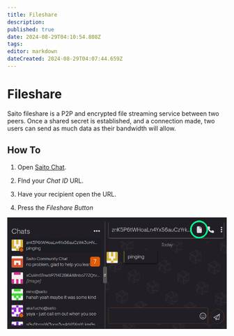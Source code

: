 ```yaml
---
title: Fileshare
description: 
published: true
date: 2024-08-29T04:10:54.808Z
tags: 
editor: markdown
dateCreated: 2024-08-29T04:07:44.659Z
---
```


# Fileshare

Saito fileshare is a P2P and encrypted file streaming service between two peers. Once a shared secret is established, and a connection made, two users can send as much data as their  bandwidth will allow.

## How To

1. Open [Saito Chat](https://saito.io/chat/).
2. FInd your *Chat ID* URL.

3. Have your recipient open the URL.
4. Press the *Fileshare Button*
<img src="/chat-file.png" style="width: 600px" />
